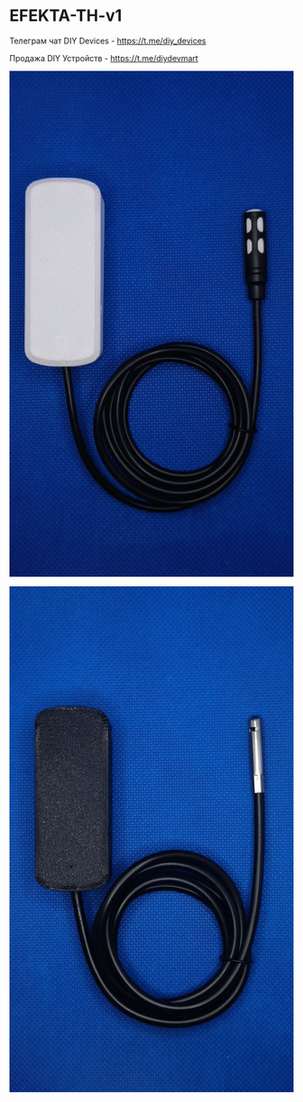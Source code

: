 # EFEKTA-TH-v1

Телеграм чат DIY Devices - https://t.me/diy_devices

Продажа DIY Устройств - https://t.me/diydevmart

![EFEKTA TH v2 Temperature and humidity sensor](https://raw.githubusercontent.com/smartboxchannel/EFEKTA-TH-v2/main/Images/photo_2023-12-02_19-53-02.jpg) 

![EFEKTA TH v2 Temperature and humidity sensor](https://raw.githubusercontent.com/smartboxchannel/EFEKTA-TH-v2/main/Images/photo_2023-12-02_19-53-02%20(2).jpg) 
